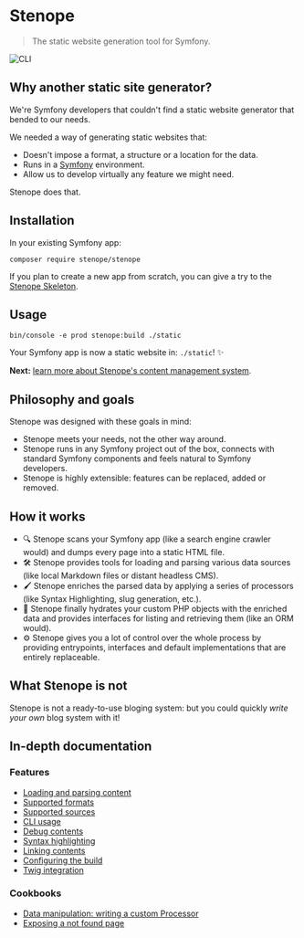 # Stenope

> The static website generation tool for Symfony.

![CLI](cli.png)

## Why another static site generator?

We're Symfony developers that couldn't find a static website generator that bended to our needs.

We needed a way of generating static websites that:

- Doesn't impose a format, a structure or a location for the data.
- Runs in a [Symfony](symfony.com) environment.
- Allow us to develop virtually any feature we might need.

Stenope does that.

## Installation

In your existing Symfony app:

```shell
composer require stenope/stenope
```

If you plan to create a new app from scratch, you can give a try to the [Stenope Skeleton](https://stenopephp.github.io/skeleton/).

## Usage

````shell
bin/console -e prod stenope:build ./static
````

Your Symfony app is now a static website in: `./static`! ✨

**Next:** [learn more about Stenope's content management system](doc/loading-content.md).

## Philosophy and goals

Stenope was designed with these goals in mind:

- Stenope meets your needs, not the other way around.
- Stenope runs in any Symfony project out of the box, connects with standard Symfony components and feels natural to Symfony developers.
- Stenope is highly extensible: features can be replaced, added or removed.

## How it works

- 🔍 Stenope scans your Symfony app (like a search engine crawler would) and dumps every page into a static HTML file.
- 🛠 Stenope provides tools for loading and parsing various data sources (like local Markdown files or distant headless CMS).
- 🖌 Stenope enriches the parsed data by applying a series of processors (like Syntax Highlighting, slug generation, etc.).
- 🧲 Stenope finally hydrates your custom PHP objects with the enriched data and provides interfaces for listing and retrieving them (like an ORM would).
- ⚙️ Stenope gives you a lot of control over the whole process by providing entrypoints, interfaces and default implementations that are entirely replaceable.

## What Stenope is not

Stenope is not a ready-to-use bloging system: but you could quickly _write your own_ blog system with it!

## In-depth documentation

### Features

- [Loading and parsing content](doc/loading-content.md)
- [Supported formats](doc/supported-formats.md)
- [Supported sources](doc/supported-sources.md)
- [CLI usage](doc/cli.md)
- [Debug contents](doc/cli.md#debug)
- [Syntax highlighting](doc/syntax-highlighting.md)
- [Linking contents](doc/link-contents.md)
- [Configuring the build](doc/build-configuration.md)
- [Twig integration](doc/twig.md)

### Cookbooks

<!-- TODO - [Specifying host and base url]() -->
<!-- TODO - [Adding custom files to the build]() -->
<!-- TODO - [Data source: writing a custom Provider]() -->
<!-- TODO - [Data format: writing a custom Decoder]() -->
- [Data manipulation: writing a custom Processor](doc/cookbooks/processors.md)
- [Exposing a not found page](doc/cookbooks/not-found-page.md)
<!-- TODO - [How to automatically deploy and host a static site]() -->
